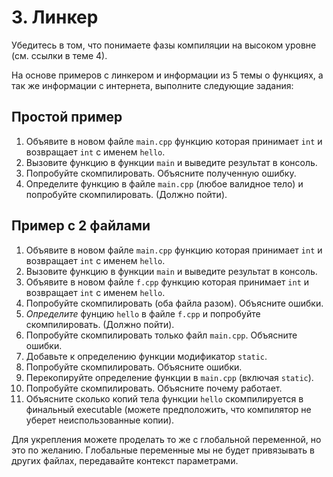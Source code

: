 # 3. Линкер

Убедитесь в том, что понимаете фазы компиляции на высоком уровне (см. ссылки в теме 4).

На основе примеров с линкером и информации из 5 темы о функциях, 
а так же информации с интернета, выполните следующие задания:

## Простой пример

1. Объявите в новом файле `main.cpp` функцию которая принимает `int` и возвращает `int` с именем `hello`.
2. Вызовите функцию в функции `main` и выведите результат в консоль.
3. Попробуйте скомпилировать. Объясните полученную ошибку.
4. Определите функцию в файле `main.cpp` (любое валидное тело)
   и попробуйте скомпилировать. (Должно пойти).

## Пример с 2 файлами

1. Объявите в новом файле `main.cpp` функцию которая принимает `int` и возвращает `int` с именем `hello`.
2. Вызовите функцию в функции `main` и выведите результат в консоль.
3. Объявите в новом файле `f.cpp` функцию которая принимает `int` и возвращает `int` с именем `hello`.
4. Попробуйте скомпилировать (оба файла разом). Объясните ошибки.
5. *Определите* фунцию `hello` в файле `f.cpp` и попробуйте скомпилировать. (Должно пойти).
6. Попробуйте скомпилировать только файл `main.cpp`. Объясните ошибки.
7. Добавьте к определению функции модификатор `static`. 
8. Попробуйте скомпилировать. Объясните ошибки.
9. Перекопируйте определение функции в `main.cpp` (включая `static`).
10. Попробуйте скомпилировать. Объясните почему работает. 
11. Объясните сколько копий тела функции `hello` скомпилируется в финальный executable
    (можете предположить, что компилятор не уберет неиспользованные копии).

Для укрепления можете проделать то же с глобальной переменной, но это по желанию. 
Глобальные переменные мы не будет привязывать в других файлах, передавайте контекст параметрами.

